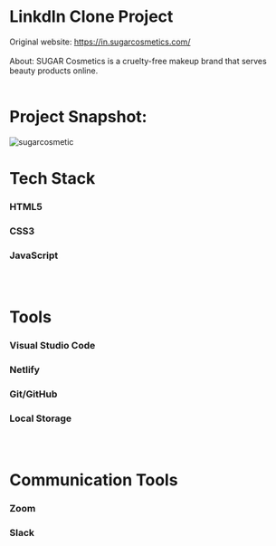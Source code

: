 # LinkdIn Clone Project

Original website: https://in.sugarcosmetics.com/ <br/><br/>
About: SUGAR Cosmetics is a cruelty-free makeup brand that serves beauty products online.
<br/> <br/>

# Project Snapshot:

![sugarcosmetic](https://user-images.githubusercontent.com/54496820/163173374-59326d61-dade-43fe-b147-16fc36f96d52.PNG)


# Tech Stack

<h3>HTML5<h3/>
<h3>CSS3<h3/>
<h3>JavaScript<h3/>
<br/>

# Tools

<h3>Visual Studio Code <h3/>
<h3>Netlify<h3/>
<h3>Git/GitHub<h3/>
<h3>Local Storage<h3/>
<br/>

# Communication Tools

<h3>Zoom<h3/>
<h3>Slack<h3/>
<br/>
